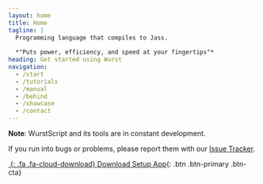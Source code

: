```yaml
---
layout: home
title: Home
tagline: |
  Programming language that compiles to Jass.
  
  *"Puts power, efficiency, and speed at your fingertips"*
heading: Get started using Wurst
navigation:
  - /start
  - /tutorials
  - /manual
  - /behind
  - /showcase
  - /contact
---
```


**Note**: WurstScript and its tools are in constant development.

If you run into bugs or problems, please report them with our [Issue Tracker](https://github.com/peq/WurstScript/issues/new).

<div class="cta-container">

[*&nbsp;*{: .fa .fa-cloud-download} Download Setup App](http://peeeq.de/hudson/job/Wurst/lastSuccessfulBuild/artifact/downloads/WurstSetup.jar){: .btn .btn-primary .btn-cta}

</div>
